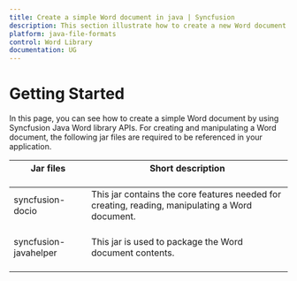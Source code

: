 ```yaml
---
title: Create a simple Word document in java | Syncfusion
description: This section illustrate how to create a new Word document from scratch in java
platform: java-file-formats
control: Word Library
documentation: UG
---
```

# Getting Started

In this page, you can see how to create a simple Word document by using Syncfusion Java Word library APIs. For creating and manipulating a Word document, the following jar files are required to be referenced in your application.

<table>
<thead>  
<tr>
<th>Jar files<br/><br/></th>
<th>Short description<br/><br/></th>
</tr>
</thead>
<tbody>  
<tr>
<td>
syncfusion-docio<br/><br/></td><td>
This jar contains the core features needed for creating, reading, manipulating a Word document.<br/><br/></td></tr>
<tr>
<td>
syncfusion-javahelper<br/><br/></td><td>
This jar is used to package the Word document contents.<br/><br/></td></tr>
</tbody>
</table>
